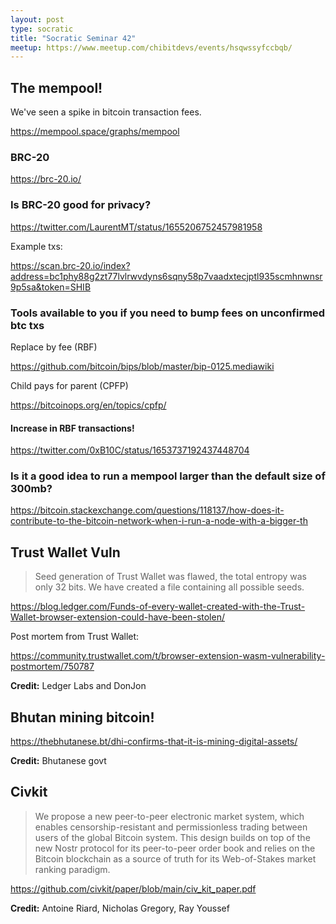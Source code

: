 ```yaml
---
layout: post
type: socratic
title: "Socratic Seminar 42"
meetup: https://www.meetup.com/chibitdevs/events/hsqwssyfccbqb/
---
```


## The mempool!

We've seen a spike in bitcoin transaction fees.

<https://mempool.space/graphs/mempool>

### BRC-20 

<https://brc-20.io/>

### Is BRC-20 good for privacy?

<https://twitter.com/LaurentMT/status/1655206752457981958>

Example txs:

<https://scan.brc-20.io/index?address=bc1phy88g2zt77lvlrwvdyns6sqny58p7vaadxtecjptl935scmhnwnsr9p5sa&token=SHIB>

### Tools available to you if you need to bump fees on unconfirmed btc txs

Replace by fee (RBF)

<https://github.com/bitcoin/bips/blob/master/bip-0125.mediawiki>

Child pays for parent (CPFP)

<https://bitcoinops.org/en/topics/cpfp/>

#### Increase in RBF transactions!

<https://twitter.com/0xB10C/status/1653737192437448704>

### Is it a good idea to run a mempool larger than the default size of 300mb? 

<https://bitcoin.stackexchange.com/questions/118137/how-does-it-contribute-to-the-bitcoin-network-when-i-run-a-node-with-a-bigger-th>

## Trust Wallet Vuln

>Seed generation of Trust Wallet was flawed, the total entropy was only 32 bits. We have created a file containing all possible seeds.

<https://blog.ledger.com/Funds-of-every-wallet-created-with-the-Trust-Wallet-browser-extension-could-have-been-stolen/>

Post mortem from Trust Wallet:

<https://community.trustwallet.com/t/browser-extension-wasm-vulnerability-postmortem/750787>

**Credit:** Ledger Labs and DonJon

## Bhutan mining bitcoin! 

<https://thebhutanese.bt/dhi-confirms-that-it-is-mining-digital-assets/>

**Credit:** Bhutanese govt

## Civkit

>We propose a new peer-to-peer electronic market system, which enables
censorship-resistant and permissionless trading between users of the global
Bitcoin system. This design builds on top of the new Nostr protocol for its
peer-to-peer order book and relies on the Bitcoin blockchain as a source of
truth for its Web-of-Stakes market ranking paradigm.

<https://github.com/civkit/paper/blob/main/civ_kit_paper.pdf>

**Credit:** Antoine Riard, Nicholas Gregory, Ray Youssef
